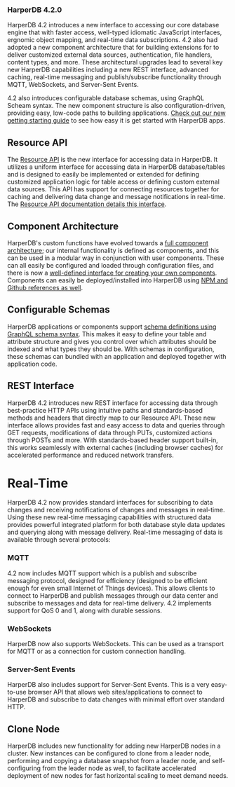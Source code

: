 ### HarperDB 4.2.0

HarperDB 4.2 introduces a new interface to accessing our core database engine that with faster access, well-typed idiomatic JavaScript interfaces, ergnomic object mapping, and real-time data subscriptions. 4.2 also had adopted a new component architecture that for building extensions for to deliver customized external data sources, authentication, file handlers, content types, and more. These architectural upgrades lead to several key new HarperDB capabilities including a new REST interface, advanced caching, real-time messaging and publish/subscribe functionality through MQTT, WebSockets, and Server-Sent Events.

4.2 also introduces configurable database schemas, using GraphQL Scheam syntax. The new component structure is also configuration-driven, providing easy, low-code paths to building applications. [Check out our new getting starting guide](../../getting-started/getting-started.md) to see how easy it is get started with HarperDB apps.

## Resource API
The [Resource API](../../reference/resource.md) is the new interface for accessing data in HarperDB. It utilizes a uniform interface for accessing data in HarperDB database/tables and is designed to easily be implemented or extended for defining customized application logic for table access or defining custom external data sources. This API has support for connecting resources together for caching and delivering data change and message notifications in real-time. The [Resource API documentation details this interface](../../reference/resource.md).

## Component Architecture
HarperDB's custom functions have evolved towards a [full component architecture](../../components/README.md); our internal functionality is defined as components, and this can be used in a modular way in conjunction with user components. These can all easily be configured and loaded through configuration files, and there is now a [well-defined interface for creating your own components](../../components/writing-extensions.md). Components can easily be deployed/installed into HarperDB using [NPM and Github references as well](../../components/installing.md).

## Configurable Schemas
HarperDB applications or components support [schema definitions using GraphQL schema syntax](../../reference/defining-schemas.md). This makes it easy to define your table and attribute structure and gives you control over which attributes should be indexed and what types they should be. With schemas in configuration, these schemas can bundled with an application and deployed together with application code.

## REST Interface
HarperDB 4.2 introduces new REST interface for accessing data through best-practice HTTP APIs using intuitive paths and standards-based methods and headers that directly map to our Resource API. These new interface allows provides fast and easy access to data and queries through GET requests, modifications of data through PUTs, customized actions through POSTs and more. With standards-based header support built-in, this works seamlessly with external caches (including browser caches) for accelerated performance and reduced network transfers.

# Real-Time
HarperDB 4.2 now provides standard interfaces for subscribing to data changes and receiving notifications of changes and messages in real-time. Using these new real-time messaging capabilities with structured data provides powerful integrated platform for both database style data updates and querying along with message delivery. Real-time messaging of data is available through several protocols:

### MQTT
4.2 now includes MQTT support which is a publish and subscribe messaging protocol, designed for efficiency (designed to be efficient enough for even small Internet of Things devices). This allows clients to connect to HarperDB and publish messages through our data center and subscribe to messages and data for real-time delivery. 4.2 implements support for QoS 0 and 1, along with durable sessions.

### WebSockets
HarperDB now also supports WebSockets. This can be used as a transport for MQTT or as a connection for custom connection handling.

### Server-Sent Events
HarperDB also includes support for Server-Sent Events. This is a very easy-to-use browser API that allows web sites/applications to connect to HarperDB and subscribe to data changes with minimal effort over standard HTTP.

## Clone Node
HarperDB includes new functionality for adding new HarperDB nodes in a cluster. New instances can be configured to clone from a leader node, performing and copying a database snapshot from a leader node, and self-configuring from the leader node as well, to facilitate accelerated deployment of new nodes for fast horizontal scaling to meet demand needs.